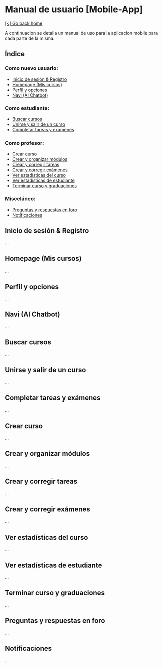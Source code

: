 # Manual de usuario [Mobile-App]

[[<] Go back home](../README.md)

A continuacion se detalla un manual de uso para la aplicacion mobile para cada parte de la misma.

## Índice

### Como nuevo usuario:
- [Inicio de sesión & Registro](#inicio-de-sesión--registro)
- [Homepage (Mis cursos)](#homepage-mis-cursos)
- [Perfil y opciones](#perfil-y-opciones)
- [Navi (AI Chatbot)](#navi-ai-chatbot)

### Como estudiante:
- [Buscar cursos](#buscar-cursos)
- [Unirse y salir de un curso](#unirse-y-salir-de-un-curso)
- [Completar tareas y exámenes](#completar-tareas-y-exámenes)

### Como profesor:
- [Crear curso](#crear-curso)
- [Crear y organizar módulos](#crear-y-organizar-módulos)
- [Crear y corregir tareas](#crear-y-corregir-tareas)
- [Crear y corregir exámenes](#crear-y-corregir-exámenes)
- [Ver estadísticas del curso](#ver-estadísticas-del-curso)
- [Ver estadísticas de estudiante](#ver-estadísticas-de-estudiante)
- [Terminar curso y graduaciones](#terminar-curso-y-graduaciones)

### Misceláneo:
- [Preguntas y respuestas en foro](#preguntas-y-respuestas-en-foro)
- [Notificaciones](#notificaciones)

## Inicio de sesión & Registro

...

## Homepage (Mis cursos)

...

## Perfil y opciones

...

## Navi (AI Chatbot)

...

## Buscar cursos

...

## Unirse y salir de un curso

...

## Completar tareas y exámenes

...

## Crear curso

...

## Crear y organizar módulos

...

## Crear y corregir tareas

...

## Crear y corregir exámenes

...

## Ver estadísticas del curso

...

## Ver estadísticas de estudiante

...

## Terminar curso y graduaciones

...

## Preguntas y respuestas en foro

...

## Notificaciones

...

